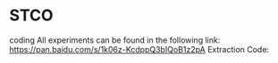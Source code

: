 # STCO
coding
All experiments can be found in the following link:
https://pan.baidu.com/s/1k06z-KcdppQ3bIQoB1z2pA
Extraction Code: 
